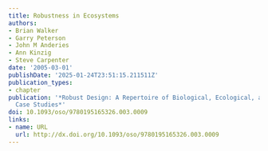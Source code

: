 ```yaml
---
title: Robustness in Ecosystems
authors:
- Brian Walker
- Garry Peterson
- John M Anderies
- Ann Kinzig
- Steve Carpenter
date: '2005-03-01'
publishDate: '2025-01-24T23:51:15.211511Z'
publication_types:
- chapter
publication: '*Robust Design: A Repertoire of Biological, Ecological, and Engineering
  Case Studies*'
doi: 10.1093/oso/9780195165326.003.0009
links:
- name: URL
  url: http://dx.doi.org/10.1093/oso/9780195165326.003.0009
---
```

